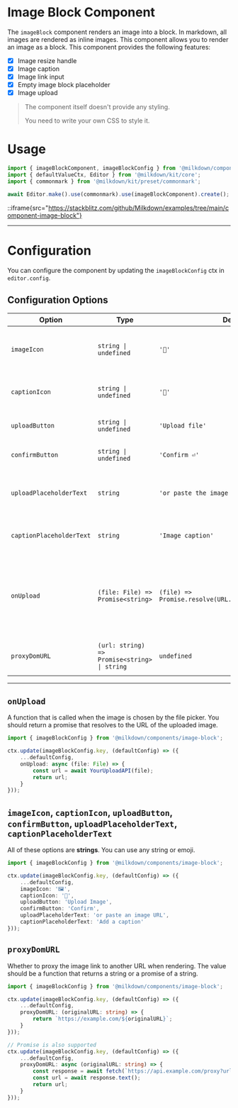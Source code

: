 # Image Block Component

The `imageBlock` component renders an image into a block.
In markdown, all images are rendered as inline images. This component allows you to render an image as a block.
This component provides the following features:

- [x] Image resize handle
- [x] Image caption
- [x] Image link input
- [x] Empty image block placeholder
- [x] Image upload

> The component itself doesn't provide any styling.
>
> You need to write your own CSS to style it.

# Usage

```typescript
import { imageBlockComponent, imageBlockConfig } from '@milkdown/components/image-block';
import { defaultValueCtx, Editor } from '@milkdown/kit/core';
import { commonmark } from '@milkdown/kit/preset/commonmark';

await Editor.make().use(commonmark).use(imageBlockComponent).create();
```

::iframe{src="https://stackblitz.com/github/Milkdown/examples/tree/main/component-image-block"}

---

# Configuration

You can configure the component by updating the `imageBlockConfig` ctx in `editor.config`.

## Configuration Options

| Option                   | Type                                         | Default                                                | Description                                                                         |
| ------------------------ | -------------------------------------------- | ------------------------------------------------------ | ----------------------------------------------------------------------------------- |
| `imageIcon`              | `string \| undefined`                        | `'🌌'`                                                 | Icon for the empty image block placeholder                                          |
| `captionIcon`            | `string \| undefined`                        | `'💬'`                                                 | Icon for the caption toggle button                                                  |
| `uploadButton`           | `string \| undefined`                        | `'Upload file'`                                        | Content for the upload button                                                       |
| `confirmButton`          | `string \| undefined`                        | `'Confirm ⏎'`                                          | Content for the confirm button                                                      |
| `uploadPlaceholderText`  | `string`                                     | `'or paste the image link ...'`                        | Placeholder text for the image block placeholder                                    |
| `captionPlaceholderText` | `string`                                     | `'Image caption'`                                      | Placeholder text for the caption input                                              |
| `onUpload`               | `(file: File) => Promise<string>`            | `(file) => Promise.resolve(URL.createObjectURL(file))` | Function called when an image is uploaded; must return a Promise with the image URL |
| `proxyDomURL`            | `(url: string) => Promise<string> \| string` | `undefined`                                            | Optional function to proxy the image URL                                            |

---

## `onUpload`

A function that is called when the image is chosen by the file picker.
You should return a promise that resolves to the URL of the uploaded image.

```typescript
import { imageBlockConfig } from '@milkdown/components/image-block';

ctx.update(imageBlockConfig.key, (defaultConfig) => ({
	...defaultConfig,
	onUpload: async (file: File) => {
		const url = await YourUploadAPI(file);
		return url;
	}
}));
```

## `imageIcon`, `captionIcon`, `uploadButton`, `confirmButton`, `uploadPlaceholderText`, `captionPlaceholderText`

All of these options are **strings**. You can use any string or emoji.

```typescript
import { imageBlockConfig } from '@milkdown/components/image-block';

ctx.update(imageBlockConfig.key, (defaultConfig) => ({
	...defaultConfig,
	imageIcon: '🖼️',
	captionIcon: '📝',
	uploadButton: 'Upload Image',
	confirmButton: 'Confirm',
	uploadPlaceholderText: 'or paste an image URL',
	captionPlaceholderText: 'Add a caption'
}));
```

## `proxyDomURL`

Whether to proxy the image link to another URL when rendering.
The value should be a function that returns a string or a promise of a string.

```typescript
import { imageBlockConfig } from '@milkdown/components/image-block';

ctx.update(imageBlockConfig.key, (defaultConfig) => ({
	...defaultConfig,
	proxyDomURL: (originalURL: string) => {
		return `https://example.com/${originalURL}`;
	}
}));

// Promise is also supported
ctx.update(imageBlockConfig.key, (defaultConfig) => ({
	...defaultConfig,
	proxyDomURL: async (originalURL: string) => {
		const response = await fetch(`https://api.example.com/proxy?url=${originalURL}`);
		const url = await response.text();
		return url;
	}
}));
```
